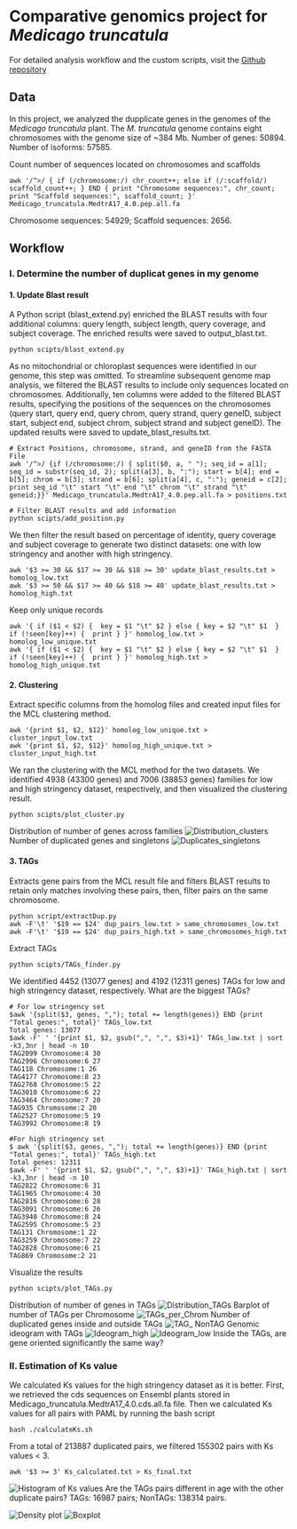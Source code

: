 # Comparative genomics project for *Medicago truncatula*
For detailed analysis workflow and the custom scripts, visit the [Github repository](https://github.com/Lily1797/Medicago_truncatula.git)

## Data
In this project, we analyzed the dupplicate genes in the genomes of the *Medicago truncatula* plant. The *M. truncatula* genome contains eight chromosomes with the genome size of ~384 Mb.
Number of genes: 50894.
Number of isoforms: 57585.

Count number of sequences located on chromosomes and scaffolds
```
awk '/^>/ { if (/chromosome:/) chr_count++; else if (/:scaffold/) scaffold_count++; } END { print "Chromosome sequences:", chr_count; print "Scaffold sequences:", scaffold_count; }' Medicago_truncatula.MedtrA17_4.0.pep.all.fa
```
Chromosome sequences: 54929;
Scaffold sequences: 2656.

## Workflow
### I.	Determine the number of duplicat genes in my genome
#### 1. Update Blast result
A Python script (blast_extend.py) enriched the BLAST results with four additional columns: query length, subject length, query coverage, and subject coverage. The enriched results were saved to output_blast.txt.
```
python scipts/blast_extend.py
```
As no mitochondrial or chloroplast sequences were identified in our genome, this step was omitted. To streamline subsequent genome map analysis, we filtered the BLAST results to include only sequences located on chromosomes. Additionally, ten columns were added to the filtered BLAST results, specifying the positions of the sequences on the chromosomes (query start, query end, query chrom, query strand, query geneID, subject start, subject end, subject chrom, subject strand and subject geneID). The updated results were saved to update_blast_results.txt.
```
# Extract Positions, chromosome, strand, and geneID from the FASTA File
awk '/^>/ {if (/chromosome:/) { split($0, a, " "); seq_id = a[1]; seq_id = substr(seq_id, 2); split(a[3], b, ":"); start = b[4]; end = b[5]; chrom = b[3]; strand = b[6]; split(a[4], c, ":"); geneid = c[2]; print seq_id "\t" start "\t" end "\t" chrom "\t" strand "\t" geneid;}}' Medicago_truncatula.MedtrA17_4.0.pep.all.fa > positions.txt

# Filter BLAST results and add information
python scipts/add_position.py
```
We then filter the result based on percentage of identity, query coverage and subject coverage to generate two distinct datasets: one with low stringency and another with high stringency.
```
awk '$3 >= 30 && $17 >= 30 && $18 >= 30' update_blast_results.txt > homolog_low.txt
awk '$3 >= 50 && $17 >= 40 && $18 >= 40' update_blast_results.txt > homolog_high.txt
```
Keep only unique records
```
awk '{ if ($1 < $2) {  key = $1 "\t" $2 } else { key = $2 "\t" $1  } if (!seen[key]++) {  print } }' homolog_low.txt > homolog_low_unique.txt
awk '{ if ($1 < $2) {  key = $1 "\t" $2 } else { key = $2 "\t" $1  } if (!seen[key]++) {  print } }' homolog_high.txt > homolog_high_unique.txt
```

#### 2. Clustering
Extract specific columns from the homolog files and created input files for the MCL clustering method.
```
awk '{print $1, $2, $12}' homolog_low_unique.txt > cluster_input_low.txt
awk '{print $1, $2, $12}' homolog_high_unique.txt > cluster_input_high.txt
```
We ran the clustering with the MCL method for the two datasets. We identified 4938 (43300 genes) and 7006 (38853 genes) families for low and high stringency dataset, respectively, and then visualized the clustering result.
```
python scipts/plot_cluster.py
```
Distribution of number of genes across families
![Distribution_clusters](./figures/cluster_distribution.png)
Number of duplicated genes and singletons
![Duplicates_singletons](./figures/dup_single.png)

#### 3. TAGs 
Extracts gene pairs from the MCL result file and filters BLAST results to retain only matches involving these pairs, then, filter pairs on the same chromosome.
```
python script/extractDup.py
awk -F'\t' '$19 == $24' dup_pairs_low.txt > same_chromosomes_low.txt
awk -F'\t' '$19 == $24' dup_pairs_high.txt > same_chromosomes_high.txt
```
Extract TAGs 
```
python scipts/TAGs_finder.py
```
We identified 4452 (13077 genes) and 4192 (12311 genes) TAGs for low and high stringency dataset, respectively.
What are the biggest TAGs?
```
# For low stringency set
$awk '{split($3, genes, ","); total += length(genes)} END {print "Total genes:", total}' TAGs_low.txt
Total genes: 13077
$awk -F' ' '{print $1, $2, gsub(",", ",", $3)+1}' TAGs_low.txt | sort -k3,3nr | head -n 10
TAG2099 Chromosome:4 30
TAG2996 Chromosome:6 27
TAG118 Chromosome:1 26
TAG4177 Chromosome:8 23
TAG2768 Chromosome:5 22
TAG3010 Chromosome:6 22
TAG3464 Chromosome:7 20
TAG935 Chromosome:2 20
TAG2527 Chromosome:5 19
TAG3992 Chromosome:8 19

#For high stringency set
$ awk '{split($3, genes, ","); total += length(genes)} END {print "Total genes:", total}' TAGs_high.txt
Total genes: 12311
$awk -F' ' '{print $1, $2, gsub(",", ",", $3)+1}' TAGs_high.txt | sort -k3,3nr | head -n 10
TAG2822 Chromosome:6 31
TAG1965 Chromosome:4 30
TAG2816 Chromosome:6 28
TAG3091 Chromosome:6 26
TAG3940 Chromosome:8 24
TAG2595 Chromosome:5 23
TAG131 Chromosome:1 22
TAG3259 Chromosome:7 22
TAG2828 Chromosome:6 21
TAG869 Chromosome:2 21
```
Visualize the results
```
python scipts/plot_TAGs.py
```
Distribution of number of genes in TAGs
![Distribution_TAGs](./figures/gene_distribution.png)
Barplot of number of TAGs per Chromosome
![TAGs_per_Chrom](./figures/tag_per_chrom.png)
Number of duplicated genes inside and outside TAGs
![TAG_ NonTAG](./figures/tag_nontag.png)
Genomic ideogram with TAGs
![Ideogram_high](./figures/Ideogram_high.png)
![Ideogram_low](./figures/Ideogram_low.png)
Inside the TAGs, are gene oriented significantly the same way?

### II. Estimation of Ks value
We calculated Ks values for the high stringency dataset as it is better. 
First, we retrieved the cds sequences on Ensembl plants stored in Medicago_truncatula.MedtrA17_4.0.cds.all.fa file.
Then we calculated Ks values for all pairs with PAML by running the bash script
```{bash}
bash ./calculateKs.sh
```
From a total of 213887 duplicated pairs, we filtered 155302 pairs with Ks values < 3.
```
awk '$3 >= 3' Ks_calculated.txt > Ks_final.txt
```
![Histogram of Ks values](./figures/ks_histogram.png)
Are the TAGs pairs different in age with the other duplicate pairs? 
TAGs: 16987 pairs;
NonTAGs: 138314 pairs.

![Density plot](./figures/ks_density.png)
![Boxplot](./figures/ks_boxplot.png)
